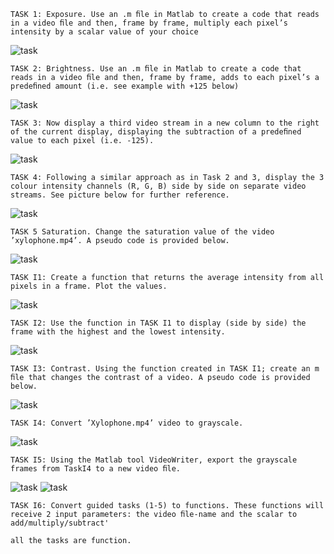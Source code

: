 	TASK 1: Exposure. Use an .m ﬁle in Matlab to create a code that reads in a video ﬁle and then, frame by frame, multiply each pixel’s intensity by a scalar value of your choice

![task](src/weak1p/1.png )


	TASK 2: Brightness. Use an .m ﬁle in Matlab to create a code that reads in a video ﬁle and then, frame by frame, adds to each pixel’s a predeﬁned amount (i.e. see example with +125 below)

![task](src/weak1p/2.png )

	TASK 3: Now display a third video stream in a new column to the right of the current display, displaying the subtraction of a predeﬁned value to each pixel (i.e. -125).

![task](src/weak1p/3.png )

	TASK 4: Following a similar approach as in Task 2 and 3, display the 3 colour intensity channels (R, G, B) side by side on separate video streams. See picture below for further reference.

![task](src/weak1p/4.png )


	TASK 5 Saturation. Change the saturation value of the video ’xylophone.mp4’. A pseudo code is provided below.

![task](src/weak1p/5.png )


	TASK I1: Create a function that returns the average intensity from all pixels in a frame. Plot the values.


![task](src/weak1p/6.png )

	TASK I2: Use the function in TASK I1 to display (side by side) the frame with the highest and the lowest intensity.


![task](src/weak1p/7.png )


	TASK I3: Contrast. Using the function created in TASK I1; create an m ﬁle that changes the contrast of a video. A pseudo code is provided below.

![task](src/weak1p/8.png )

	TASK I4: Convert ’Xylophone.mp4’ video to grayscale.

![task](src/weak1p/9.png )

	TASK I5: Using the Matlab tool VideoWriter, export the grayscale frames from TaskI4 to a new video ﬁle.

![task](src/weak1p/10-1.png )
![task](src/weak1p/10-2.png )

	TASK I6: Convert guided tasks (1-5) to functions. These functions will receive 2 input parameters: the video ﬁle-name and the scalar to add/multiply/subtract'

	all the tasks are function.